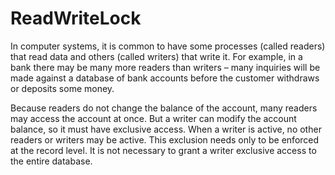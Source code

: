 # ReadWriteLock

In computer systems, it is common to have some processes (called readers) that read data and others (called writers) that write it. For example, in a bank there may be many more readers than writers – many inquiries will be made against a database of bank accounts before the customer withdraws or deposits some money.

Because readers do not change the balance of the account, many readers may access the account at once. But a writer can modify the account balance, so it must have exclusive access. When a writer is active, no other readers or writers may be active. This exclusion needs only to be enforced at the record level. It is not necessary to grant a writer exclusive access to the entire database.
